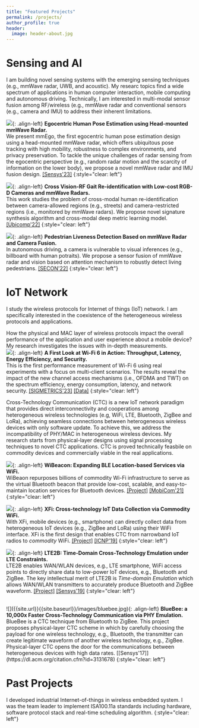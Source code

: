 ```yaml
---
title: "Featured Projects"
permalink: /projects/
author_profile: true
header:
  image: header-about.jpg
---
```


Sensing and AI
======
I am building novel sensing systems with the emerging sensing techniques (e.g., mmWave radar, UWB, and acoustic). My researc topics find a wide spectrum of applications in human computer interaction, mobile computing and autonomous driving.  Technically, I am interested in multi-modal sensor fusion among RF/wireless (e.g., mmWave radar and conventional sensors (e.g., camera and IMU) to address their inherent limitations. 

![]({{site.url}}{{site.baseurl}}/images/mmEgo.png){: .align-left}
<b>Egocentric Human Pose Estimation using Head-mounted mmWave Radar.</b> <br>
We present mmEgo, the first egocentric human pose estimation design using a head-mounted mmWave radar, which offers ubiquitous pose tracking with high mobility, robustness to complex environments, and privacy preservation. To tackle the unique challenges of radar sensing from the egocentric perspective (e.g., random radar motion and the scarcity of information on the lower body), we propose a novel mmWave radar and IMU fusion design.
[[Sensys'23]](https://liux4189.github.io/files/mmEgo_sensys23.pdf) 
{:style="clear: left"}


![]({{site.url}}{{site.baseurl}}/images/Ubicomp22.jpg){: .align-left}
<b>Cross Vision-RF Gait Re-identification with Low-cost RGB-D Cameras and mmWave Radars.</b> <br>
This work studies the problem of cross-modal human re-identification between camera-allowed regions (e.g., streets) and camera-restricted regions (i.e., monitored by mmWave radars). We propose novel signature synthesis algorithm and  cross-modal deep metric learning model. 
[[Ubicomp'22]](https://arxiv.org/abs/2207.07896) 
{:style="clear: left"}

![]({{site.url}}{{site.baseurl}}/images/SECON22.jpg){: .align-left}
<b>Pedestrian Liveness Detection Based on mmWave Radar and Camera Fusion.</b> <br> 
In autonomous driving, a camera is vulnerable to visual inferences (e.g., billboard with human potraits). We propose a sensor fusion of mmWave radar and vision based on attention mechanism to robustly detect living pedestrians. 
[[SECON'22]](https://liux4189.github.io/files/SECON22_CameraReady.pdf)
{:style="clear: left"}


IoT Network
======
I study the wireless protocols for Internet of things (IoT) network. I am specifically interested in the coexistence of the heterogeneous wireless protocols and applications.   


How the physical and MAC layer of wireless protocols impact the overall performance of the application and user experience about a mobile device? My research investigates the issues with in-depth measurements.   
![]({{site.url}}{{site.baseurl}}/images/WiFi6.jpg){: .align-left}
<b>A First Look at Wi-Fi 6 in Action: Throughput, Latency, Energy Efficiency, and Security.</b> <br> 
This is the first performance measurement of Wi-Fi 6 using real
experiments with a focus on multi-client scenarios. The results reveal the impact of the new
channel access mechanisms (i.e., OFDMA and TWT) on the spectrum efficiency, energy consumption, latency,
and network security. 
[[SIGMETRICS'23]](https://dl.acm.org/doi/10.1145/3579451) [[Data]](https://github.com/liux4189/wifi-ax-measurement)
{:style="clear: left"}

Cross-Technology Communication (CTC) is a new IoT network paradigm that provides direct interconnectivity and cooperations among heterogeneous wireless technologies (e.g, WiFi, LTE, Bluetooth, ZigBee and LoRa), achieving seamless connections between heterogeneous wireless devices with only software update. To achieve this, we address the incompatibility of PHY/MAC in heterogeneous wireless devices. My research starts from physical-layer designs using signal processing techniques to novel CTC applications. CTC is proved technically feasbile on commodity devices and  commercially viable in the real applications. 

![]({{site.url}}{{site.baseurl}}/images/WiBeacon.jpg){: .align-left}
<b>WiBeacon: Expanding BLE Location-based Services via WiFi.</b> <br> 
WiBeaon repurposes billions of commodity Wi-Fi infrastructure to serve as the virtual Bluetooth beacon that provide low-cost, scalable, and easy-to-maintain location services for Bluetooth devices. 
[[Project]](http://liux4189.github.io/publications/WiBeacon) [[MobiCom'21]](https://liux4189.github.io/files/WiBeacon_MobiCom_CameraReady.pdf)
{:style="clear: left"}

![]({{site.url}}{{site.baseurl}}/images/XFi.JPG){: .align-left}
<b>XFi: Cross-technology IoT Data Collection via Commodity WiFi.</b> <br> 
With XFi, mobile devices (e.g., smartphone) can directly collect data from heterogeneous IoT devices (e.g., ZigBee and LoRa) using their WiFi interface. XFi is the first design that enables CTC from narrowband IoT radios to <i>commodity</i> WiFi. 
[[Project]](http://liux4189.github.io/publications/XFi) [[ICNP'19]](https://liux4189.github.io/files/XFi_Icnp_CameraReady.pdf)
{:style="clear: left"}

![]({{site.url}}{{site.baseurl}}/images/lte2b.jpg){: .align-left}
<b>LTE2B: Time-Domain Cross-Technology Emulation under LTE Constraints.</b> <br> 
LTE2B enables WAN/WLAN devices, e.g., LTE smartphone, WiFi access points to directly share data to low-power IoT devices, e.g., Bluetooth and ZigBee. The key intellectual merit of 
LTE2B is <i>Time-domain Emulation</i> which allows WAN/WLAN transmitters to accurately produce Bluetooth and ZigBee waveform. 
[[Project]](http://liux4189.github.io/publications/LTE2B) [[Sensys'19]](https://liux4189.github.io/files/LTE2B_Sensys_CameraReady.pdf) 
{:style="clear: left"}

<br>
![]({{site.url}}{{site.baseurl}}/images/bluebee.jpg){: .align-left}
<b>BlueBee: a 10,000x Faster Cross-Technology Communication via PHY Emulation.</b> <br>
BlueBee is a CTC technique from Bluetooth to ZigBee. This project proposes physical-layer CTC scheme in which by carefully choosing the payload for one wireless technology, e.g., Bluetooth,
the transmitter can create legitimate waveform of another wireless technology, e.g., ZigBee. Physical-layer CTC opens the door for the communications between heterogeneous
devices with high data rates. [[Sensys'17]](https://dl.acm.org/citation.cfm?id=3131678)
{:style="clear: left"}

<br>

Past Projects 
======
I developed industrial Internet-of-things in wireless embedded system. I was the team leader to implement ISA100.11a standards including hardware, software protocol stack 
and real-time scheduling algorithm. 
{:style="clear: left"}
